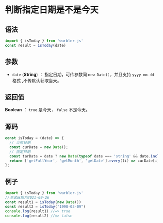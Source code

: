 <!--
 * @Author: 一尾流莺
 * @Description:判断指定日期是不是今天
 * @Date: 2021-09-26 18:03:06
 * @LastEditTime: 2021-10-08 11:00:59
 * @FilePath: \warblerjs-guide\docs\guide\date\isToday.md
-->
# 判断指定日期是不是今天

## 语法


```js
import { isToday } from 'warbler-js'
const result = isToday(date)
```

## 参数

- `date` (**String**) ： 指定日期，可传参数同 `new Date()`，并且支持 `yyyy-mm-dd`格式 ,不传默认获取当天。


## 返回值

**Boolean** ： `true` 是今天， `false` 不是今天。


## 源码

```js
const isToday = (date) => {
  // 当前日期
  const curDate = new Date();
  // 指定日期
  const tarData = date ? new Date(typeof date === 'string' && date.includes('-') ? date.replace(/-/g, '/') : date) : new Date();
  return ['getFullYear', 'getMonth', 'getDate'].every((i) => curDate[i]() === tarData[i]());
};
```

## 例子


```js
import { isToday } from 'warbler-js'
//测试日期为2021-09-26
const result1 = isToday(new Date())
const result2 = isToday("1998-03-09")
console.log(result1) //=> true
console.log(result2) //=> false
```